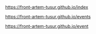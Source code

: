 https://front-artem-tusur.github.io/index

https://front-artem-tusur.github.io/events

https://front-artem-tusur.github.io/event
